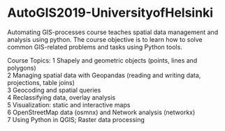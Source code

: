 # AutoGIS2019-UniversityofHelsinki
Automating GIS-processes course teaches spatial data management and analysis using python. The course objective is to learn how to solve common GIS-related problems and tasks using Python tools.

Course Topics:
1 	Shapely and geometric objects (points, lines and polygons)<br>
2 	Managing spatial data with Geopandas (reading and writing data, projections, table joins)<br>
3 	Geocoding and spatial queries<br>
4 	Reclassifying data, overlay analysis<br>
5 	Visualization: static and interactive maps<br>
6 	OpenStreetMap data (osmnx) and Network analysis (networkx)<br>
7 	Using Python in QGIS; Raster data processing<br>
